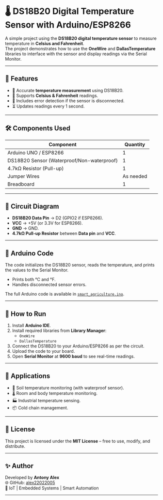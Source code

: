 # 🌡️ DS18B20 Digital Temperature Sensor with Arduino/ESP8266

A simple project using the **DS18B20 digital temperature sensor** to measure temperature in **Celsius and Fahrenheit**.  
The project demonstrates how to use the **OneWire** and **DallasTemperature** libraries to interface with the sensor and display readings via the Serial Monitor.

---

## 📌 Features
- 📏 Accurate **temperature measurement** using DS18B20.  
- 📡 Supports **Celsius & Fahrenheit** readings.  
- 🛑 Includes error detection if the sensor is disconnected.  
- ⏳ Updates readings every 1 second.  

---

## 🛠 Components Used
| Component              | Quantity |
|------------------------|----------|
| Arduino UNO / ESP8266  | 1        |
| DS18B20 Sensor (Waterproof/Non-waterproof) | 1 |
| 4.7kΩ Resistor (Pull-up) | 1        |
| Jumper Wires           | As needed |
| Breadboard             | 1        |

---

## 🔌 Circuit Diagram
- **DS18B20 Data Pin** → D2 (GPIO2 if ESP8266).  
- **VCC** → +5V (or 3.3V for ESP8266).  
- **GND** → GND.  
- **4.7kΩ Pull-up Resistor** between **Data pin** and **VCC**.  

---

## 📜 Arduino Code
The code initializes the DS18B20 sensor, reads the temperature, and prints the values to the Serial Monitor.  
- Prints both °C and °F.  
- Handles disconnected sensor errors.  

The full Arduino code is available in [`smart_agriculture.ino`](https://github.com/alex22022005/-Smart-Agriculture-Monitoring-Control-System-Arduino-based-/blob/main/2ndyrsproject.ino).

---

## 🚀 How to Run
1. Install **Arduino IDE**.  
2. Install required libraries from **Library Manager**:  
   - `OneWire`  
   - `DallasTemperature`  
3. Connect the DS18B20 to your Arduino/ESP8266 as per the circuit.  
4. Upload the code to your board.  
5. Open **Serial Monitor** at **9600 baud** to see real-time readings.  

---

## 📲 Applications
- 🌱 Soil temperature monitoring (with waterproof sensor).  
- 🌡️ Room and body temperature monitoring.  
- 🏭 Industrial temperature sensing.  
- 📦 Cold chain management.  

---

## 📄 License
This project is licensed under the **MIT License** – free to use, modify, and distribute.  

---

## ✨ Author
Developed by **Antony Alex**  
🌐 GitHub: [alex22022005](https://github.com/alex22022005)  
🚀 IoT | Embedded Systems | Smart Automation  

---
